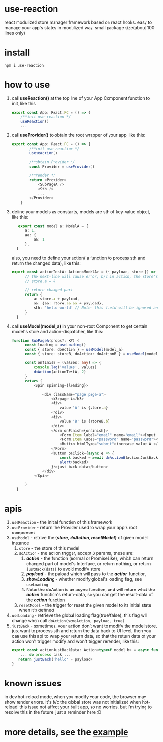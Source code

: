 # use-reaction
react modulized store manager framework based on react hooks.
easy to manage your app's states in modulized way.
small package size(about 100 lines only)
# install
```shell
npm i use-reaction
```
# how to use
1. call **useReaction()** at the top line of your App Component function to init, like this;

    ```typescript
    export const App: React.FC = () => {
        /**init use-reaction */
        useReaction()
        ...
    ```
2. call **useProvider()** to obtain the root wrapper of your app, like this:

    ```typescript
    export const App: React.FC = () => {
            /**init use-reaction */
            useReaction()

            /**obtain Provider */
            const Provider = useProvider()

            /**render */
            return <Provider>
                <SubPageA />
                <Sth />
                ...
            </Provider>
        }
    ```
3. define your models as constants, models are sth of key-value object,
    like this:
    ```typescript
       export const model_a: ModelA = {
          a: 1,
          aa: {
              aa: 1
          },
      }
    ```
    also, you need to define your action( a function to process sth and return the changed data), 
    like this:
    ```typescript
    export const actionTestA: Action<ModelA> = ({ payload, store }) => {
          // the next-line will cause error, b/c in action, the store's prop can't be modified directly
          // store.a = 6

          // return changed part
          return {
              a: store.a + payload,
              aa: {aa: store.aa.aa + payload},
              sth: 'hello world' // Note: this field will be ignored and won't be added into model_a b/c the field 'sth' is not defined in ModelA !!!
          }
      }
    ```
4. call **useModel(model_a)** in your non-root Component to get certain model's store and action-dispatcher, like this:
    ```typescript
    function SubPageA(props?: KV) {
          const loading = useLoading()
          const { store, doAction } = useModel(model_a)
          const { store: storeB, doAction: doActionB } = useModel(model_b)

          const onfinish = (values: any) => {
              console.log('values', values)
              doAction(actionTestA, 2)
          }
          return (
              <Spin spinning={loading}>

                  <div className="page page-a">
                      <h3>page A</h3>
                      <div>
                          value 'A' is {store.a}
                      </div>
                      <div>
                          value 'B' is {storeB.b}
                      </div>
                      <Form onFinish={onfinish}>
                          <Form.Item label="email" name="email"><Input /></Form.Item>
                          <Form.Item label="password" name="password"><Password /></Form.Item>
                          <Button htmlType="submit">increase value A </Button>
                      </Form>
                      <button onClick={async e => {
                          const backed = await doActionB(actionJustBackData, ',world:' + Date.now())
                          alert(backed)
                      }}>just back data</button>
                  </div>
              </Spin>

          )
      }
    ```
    
# apis
1. `useReaction` - the initial function of this framework
2. `useProvider` - return the Provider used to wrap your app's root component
3. `useModel` - retrive the {***store***, ***doAction***, ***resetModel***} of given model instance
   1. `store` - the store of this model
   2. `doAction` - the action trigger, accept 3 params, these are:
      1. ***action*** - the function (normal or PromiseLike), which can return changed part of model's Interface, or return nothing, or return `justBack(data)` to avoid modify store
      2. ***payload*** - the paload which will pass to the ***action*** function,
      3. ***showLoading*** - whether modify global's loading flag, see `useLoading`
      4. Note: the doAction is an async function, and will return what the ***action*** function's return-data, so you can get the result-data of the ***action*** function
   3. `resetModel` - the trigger for reset the given model to its initial state when it's defined
4. `useLoading` - retrieve the global loading flag(true/false), this flag will change when call `doAction(someAction, payload, true)`
5. `justBack` - sometimes, your action don't want to modify the model store, just want to process sth and return the data back to UI level, then you can use this api to wrap your return data, so that the return data of your action won't trigger modify and won't trigger rerender, like this:
    ```typescript
    export const actionJustBackData: Action<typeof model_b> = async function({ payload }) {
        ... do process task ...
       return justBack('hello' + payload)
   }
    ```
# known issues
in dev hot-reload mode, when you modify your code, the browser may show render errors, it's b/c the global store was not initialized when hot-reload.
this issue not affect your built app, so no worries. but I'm trying to resolve this in the future. just a reminder here :D 
# more details, see the [example](https://github.com/swellee/use-reaction/blob/main/src/app.tsx)